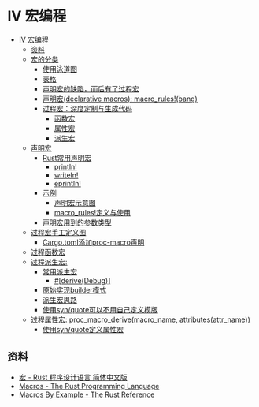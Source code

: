 # IV 宏编程

<!--ts-->

* [IV 宏编程](#iv-宏编程)
    * [资料](#资料)
    * [宏的分类](#宏的分类)
        * [使用泳道图](#使用泳道图)
        * [表格](#表格)
        * [声明宏的缺陷，而后有了过程宏](#声明宏的缺陷而后有了过程宏)
        * [声明宏(declarative macros): macro_rules!(bang)](#声明宏declarative-macros-macro_rulesbang)
        * [过程宏：深度定制与生成代码](#过程宏深度定制与生成代码)
            * [函数宏](#函数宏)
            * [属性宏](#属性宏)
            * [派生宏](#派生宏)
    * [声明宏](#声明宏)
        * [Rust常用声明宏](#rust常用声明宏)
            * [println!](#println)
            * [writeln!](#writeln)
            * [eprintln!](#eprintln)
        * [示例](#示例)
            * [声明宏示意图](#声明宏示意图)
            * [macro_rules!定义与使用](#macro_rules定义与使用)
        * [声明宏用到的参数类型](#声明宏用到的参数类型)
    * [过程宏手工定义图](#过程宏手工定义图)
        * [Cargo.toml添加proc-macro声明](#cargotoml添加proc-macro声明)
    * [过程函数宏](#过程函数宏)
    * [过程派生宏:](#过程派生宏)
        * [常用派生宏](#常用派生宏)
            * [#[derive(Debug)]](#derivedebug)
        * [原始实现builder模式](#原始实现builder模式)
        * [派生宏思路](#派生宏思路)
        * [使用syn/quote可以不用自己定义模版](#使用synquote可以不用自己定义模版)
    * [过程属性宏: proc_macro_derive(macro_name, attributes(attr_name))](#过程属性宏-proc_macro_derivemacro_name-attributesattr_name)
        * [使用syn/quote定义属性宏](#使用synquote定义属性宏)

<!-- Created by https://github.com/ekalinin/github-markdown-toc -->
<!-- Added by: runner, at: Mon Oct 17 09:56:59 UTC 2022 -->

<!--te-->

## 资料

- [宏 - Rust 程序设计语言 简体中文版](https://kaisery.github.io/trpl-zh-cn/ch19-06-macros.html)
- [Macros - The Rust Programming Language](https://doc.rust-lang.org/book/ch19-06-macros.html)
- [Macros By Example - The Rust Reference](https://doc.rust-lang.org/reference/macros-by-example.html)



